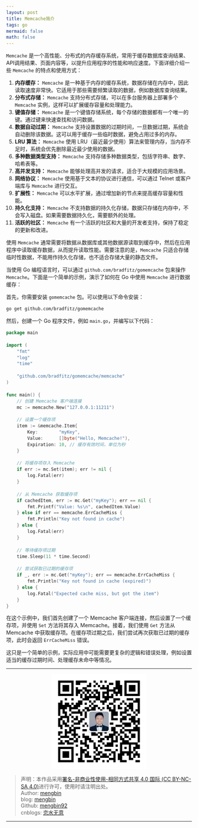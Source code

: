 ```yaml
---
layout: post
title: Memcache简介
tags: go
mermaid: false
math: false
---  
```


`Memcache` 是一个高性能、分布式的内存缓存系统，常用于缓存数据库查询结果、API调用结果、页面内容等，以提升应用程序的性能和响应速度。下面详细介绍一些 `Memcache` 的特点和使用方式：

1. **内存缓存：** `Memcache` 是一种基于内存的缓存系统，数据存储在内存中，因此读取速度非常快。它适用于那些需要频繁读取的数据，例如数据库查询结果。
2. **分布式存储：** `Memcache` 支持分布式存储，可以在多台服务器上部署多个 `Memcache` 实例，这样可以扩展缓存容量和处理能力。
3. **键值存储：** `Memcache` 是一个键值存储系统，每个存储的数据都有一个唯一的键。通过键来快速查找和访问数据。
4. **数据自动过期：** `Memcache` 支持设置数据的过期时间，一旦数据过期，系统会自动删除该数据。这可以用于缓存一些临时数据，避免占用过多的内存。
5. **LRU 算法：** `Memcache` 使用 LRU（最近最少使用）算法来管理内存，当内存不足时，系统会优先删除最近最少使用的数据。
6. **多种数据类型支持：** `Memcache` 支持存储多种数据类型，包括字符串、数字、哈希表等。
7. **高并发支持：** `Memcache` 能够处理高并发的请求，适合于大规模的应用场景。
8. **网络协议：** `Memcache` 使用基于文本的协议进行通信，可以通过 Telnet 或客户端库与 `Memcache` 进行交互。
9. **扩展性：** `Memcache` 可以水平扩展，通过增加新的节点来提高缓存容量和性能。
10. **持久化支持：** `Memcache` 不支持数据的持久化存储，数据只存储在内存中，不会写入磁盘。如果需要数据持久化，需要额外的处理。
11. **活跃的社区：** `Memcache` 有一个活跃的社区和大量的开发者支持，保持了稳定的更新和改进。

使用 `Memcache` 通常需要将数据从数据库或其他数据源读取到缓存中，然后在应用程序中读取缓存数据，从而提升读取性能。需要注意的是，`Memcache` 只适合存储临时性数据，不能用作持久化存储，也不适合存储大量的静态文件。

当使用 Go 编程语言时，可以通过 `github.com/bradfitz/gomemcache` 包来操作 `Memcache`。下面是一个简单的示例，演示了如何在 Go 中使用 `Memcache` 进行数据缓存：

首先，你需要安装 `gomemcache` 包。可以使用以下命令安装：

```bash
go get github.com/bradfitz/gomemcache
```

然后，创建一个 Go 程序文件，例如 `main.go`，并编写以下代码：

```go
package main

import (
	"fmt"
	"log"
	"time"

	"github.com/bradfitz/gomemcache/memcache"
)

func main() {
	// 创建 Memcache 客户端连接
	mc := memcache.New("127.0.0.1:11211")

	// 设置一个缓存项
	item := &memcache.Item{
		Key:        "myKey",
		Value:      []byte("Hello, Memcache!"),
		Expiration: 10, // 缓存有效时间，单位为秒
	}

	// 将缓存项存入 Memcache
	if err := mc.Set(item); err != nil {
		log.Fatal(err)
	}

	// 从 Memcache 获取缓存项
	if cachedItem, err := mc.Get("myKey"); err == nil {
		fmt.Printf("Value: %s\n", cachedItem.Value)
	} else if err == memcache.ErrCacheMiss {
		fmt.Println("Key not found in cache")
	} else {
		log.Fatal(err)
	}

	// 等待缓存项过期
	time.Sleep(11 * time.Second)

	// 尝试获取已过期的缓存项
	if _, err := mc.Get("myKey"); err == memcache.ErrCacheMiss {
		fmt.Println("Key not found in cache (expired)")
	} else {
		log.Fatal("Expected cache miss, but got the item")
	}
}
```

在这个示例中，我们首先创建了一个 Memcache 客户端连接，然后设置了一个缓存项，并使用 `Set` 方法将其存入 Memcache。接着，我们使用 `Get` 方法从 Memcache 中获取缓存项。在缓存项过期之后，我们尝试再次获取已过期的缓存项，此时会返回 `ErrCacheMiss` 错误。

这只是一个简单的示例，实际应用中可能需要更复杂的逻辑和错误处理，例如设置适当的缓存过期时间、处理缓存未命中等情况。  

---

<div align="center">
  <img src="../img/qrcode_wechat.jpg" alt="孟斯特">
</div>

> 声明：本作品采用[署名-非商业性使用-相同方式共享 4.0 国际 (CC BY-NC-SA 4.0)](https://creativecommons.org/licenses/by-nc-sa/4.0/deed.zh)进行许可，使用时请注明出处。  
> Author: [mengbin](mengbin1992@outlook.com)  
> blog: [mengbin](https://mengbin.top)  
> Github: [mengbin92](https://mengbin92.github.io/)  
> cnblogs: [恋水无意](https://www.cnblogs.com/lianshuiwuyi/)  

---

